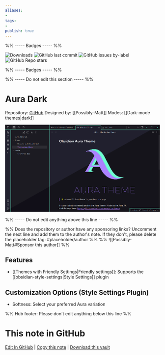 ```yaml
---
aliases:
- 
tags: 
- 
publish: true
---
```


%% ----- Badges ----- %%

![Downloads](https://img.shields.io/badge/downloads-4227-573E7A?style=for-the-badge&logo=)
![GitHub last commit](https://img.shields.io/github/last-commit/Possibly-Matt/obsidian-aura-theme?color=573E7A&label=last%20update&logo=github&style=for-the-badge)
![GitHub issues by-label](https://img.shields.io/github/issues/Possibly-Matt/obsidian-aura-theme/help%20wanted?color=573E7A&logo=github&style=for-the-badge) 
![GitHub Repo stars](https://img.shields.io/github/stars/Possibly-Matt/obsidian-aura-theme?color=573E7A&logo=github&style=for-the-badge)

%% ----- Badges ----- %%

%% ----- Do not edit this section ----- %%

# Aura Dark

Repository: [GitHub](https://github.com/Possibly-Matt/obsidian-aura-theme)
Designed by: [[Possibly-Matt]]
Modes: [[Dark-mode themes|dark]]



![screenshot](https://github.com/Possibly-Matt/obsidian-aura-theme/raw/HEAD/img/aura_dark_diagonal.png)

%% ----- Do not edit anything above this line ----- %% 

%% Does the repository or author have any sponsoring links? Uncomment the next line and add them to the author's note. If they don't, please delete the placeholder tag: #placeholder/author %%
%% ![[Possibly-Matt#Sponsor this author]] %%


## Features

- [[Themes with Friendly Settings|Friendly settings]]: Supports the [[obsidian-style-settings|Style Settings]] plugin

## Customization Options (Style Settings Plugin) 
- Softness: Select your preferred Aura variation


%% Hub footer: Please don't edit anything below this line %%

# This note in GitHub

<span class="git-footer">[Edit In GitHub](https://github.dev/obsidian-community/obsidian-hub/blob/main/02%20-%20Community%20Expansions/02.05%20All%20Community%20Expansions/Themes/Aura%20Dark.md "git-hub-edit-note") | [Copy this note](https://raw.githubusercontent.com/obsidian-community/obsidian-hub/main/02%20-%20Community%20Expansions/02.05%20All%20Community%20Expansions/Themes/Aura%20Dark.md "git-hub-copy-note") | [Download this vault](https://github.com/obsidian-community/obsidian-hub/archive/refs/heads/main.zip "git-hub-download-vault") </span>
